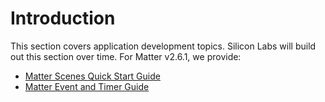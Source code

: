 # Introduction

This section covers application development topics. Silicon Labs will build out this section over time. For Matter v2.6.1, we provide:

- [Matter Scenes Quick Start Guide](./matter-scenes-quick-start-guide)
- [Matter Event and Timer Guide](./matter-event-timer-guide.md)
